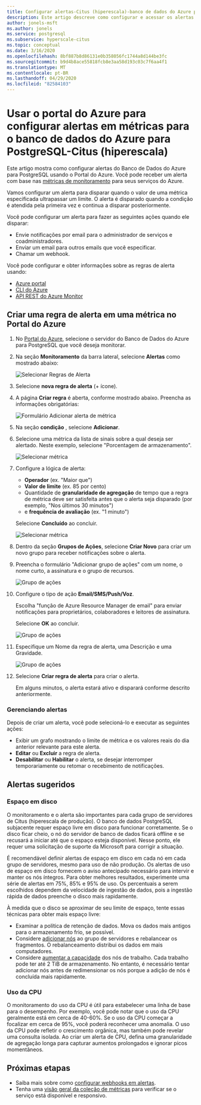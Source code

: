 ```yaml
---
title: Configurar alertas-Citus (hiperescala)-banco de dados do Azure para PostgreSQL
description: Este artigo descreve como configurar e acessar os alertas de métricas para o banco de dados do Azure para PostgreSQL-Citus (hiperescala)
author: jonels-msft
ms.author: jonels
ms.service: postgresql
ms.subservice: hyperscale-citus
ms.topic: conceptual
ms.date: 3/16/2020
ms.openlocfilehash: 8bf887b8d86131e0b358056fc1744a8d144be3fc
ms.sourcegitcommit: b9d4b8ace55818fcb8e3aa58d193c03c7f6aa4f1
ms.translationtype: MT
ms.contentlocale: pt-BR
ms.lasthandoff: 04/29/2020
ms.locfileid: "82584103"
---
```

# <a name="use-the-azure-portal-to-set-up-alerts-on-metrics-for-azure-database-for-postgresql---hyperscale-citus"></a>Usar o portal do Azure para configurar alertas em métricas para o banco de dados do Azure para PostgreSQL-Citus (hiperescala)

Este artigo mostra como configurar alertas do Banco de Dados do Azure para PostgreSQL usando o Portal do Azure. Você pode receber um alerta com base nas [métricas de monitoramento](concepts-hyperscale-monitoring.md) para seus serviços do Azure.

Vamos configurar um alerta para disparar quando o valor de uma métrica especificada ultrapassar um limite. O alerta é disparado quando a condição é atendida pela primeira vez e continua a disparar posteriormente.

Você pode configurar um alerta para fazer as seguintes ações quando ele disparar:
* Envie notificações por email para o administrador de serviços e coadministradores.
* Enviar um email para outros emails que você especificar.
* Chamar um webhook.

Você pode configurar e obter informações sobre as regras de alerta usando:
* [Azure portal](../azure-monitor/platform/alerts-metric.md#create-with-azure-portal)
* [CLI do Azure](../azure-monitor/platform/alerts-metric.md#with-azure-cli)
* [API REST do Azure Monitor](https://docs.microsoft.com/rest/api/monitor/metricalerts)

## <a name="create-an-alert-rule-on-a-metric-from-the-azure-portal"></a>Criar uma regra de alerta em uma métrica no Portal do Azure
1. No [Portal do Azure](https://portal.azure.com/), selecione o servidor do Banco de Dados do Azure para PostgreSQL que você deseja monitorar.

2. Na seção **Monitoramento** da barra lateral, selecione **Alertas** como mostrado abaixo:

   ![Selecionar Regras de Alerta](./media/howto-hyperscale-alert-on-metric/2-alert-rules.png)

3. Selecione **nova regra de alerta** (+ ícone).

4. A página **Criar regra** é aberta, conforme mostrado abaixo. Preencha as informações obrigatórias:

   ![Formulário Adicionar alerta de métrica](./media/howto-hyperscale-alert-on-metric/4-add-rule-form.png)

5. Na seção **condição** , selecione **Adicionar**.

6. Selecione uma métrica da lista de sinais sobre a qual deseja ser alertado. Neste exemplo, selecione "Porcentagem de armazenamento".
   
   ![Selecionar métrica](./media/howto-hyperscale-alert-on-metric/6-configure-signal-logic.png)

7. Configure a lógica de alerta:

    * **Operador** (ex. "Maior que")
    * **Valor de limite** (ex. 85 por cento)
    * Quantidade de **granularidade de agregação** de tempo que a regra de métrica deve ser satisfeita antes que o alerta seja disparado (por exemplo, "Nos últimos 30 minutos")
    * e **frequência de avaliação** (ex. "1 minuto")
   
   Selecione **Concluído** ao concluir.

   ![Selecionar métrica](./media/howto-hyperscale-alert-on-metric/7-set-threshold-time.png)

8. Dentro da seção **Grupos de Ações**, selecione **Criar Novo** para criar um novo grupo para receber notificações sobre o alerta.

9. Preencha o formulário "Adicionar grupo de ações" com um nome, o nome curto, a assinatura e o grupo de recursos.

    ![Grupo de ações](./media/howto-hyperscale-alert-on-metric/9-add-action-group.png)

10. Configure o tipo de ação **Email/SMS/Push/Voz**.
    
    Escolha "função de Azure Resource Manager de email" para enviar notificações para proprietários, colaboradores e leitores de assinatura.
   
    Selecione **OK** ao concluir.

    ![Grupo de ações](./media/howto-hyperscale-alert-on-metric/10-action-group-type.png)

11. Especifique um Nome da regra de alerta, uma Descrição e uma Gravidade.

    ![Grupo de ações](./media/howto-hyperscale-alert-on-metric/11-name-description-severity.png) 

12. Selecione **Criar regra de alerta** para criar o alerta.

    Em alguns minutos, o alerta estará ativo e disparará conforme descrito anteriormente.

### <a name="managing-alerts"></a>Gerenciando alertas

Depois de criar um alerta, você pode selecioná-lo e executar as seguintes ações:

* Exibir um grafo mostrando o limite de métrica e os valores reais do dia anterior relevante para este alerta.
* **Editar** ou **Excluir** a regra de alerta.
* **Desabilitar** ou **Habilitar** o alerta, se desejar interromper temporariamente ou retomar o recebimento de notificações.

## <a name="suggested-alerts"></a>Alertas sugeridos

### <a name="disk-space"></a>Espaço em disco

O monitoramento e o alerta são importantes para cada grupo de servidores de Citus (hiperescala de produção). O banco de dados PostgreSQL subjacente requer espaço livre em disco para funcionar corretamente. Se o disco ficar cheio, o nó do servidor de banco de dados ficará offline e se recusará a iniciar até que o espaço esteja disponível. Nesse ponto, ele requer uma solicitação de suporte da Microsoft para corrigir a situação.

É recomendável definir alertas de espaço em disco em cada nó em cada grupo de servidores, mesmo para uso de não produção. Os alertas de uso de espaço em disco fornecem o aviso antecipado necessário para intervir e manter os nós íntegros. Para obter melhores resultados, experimente uma série de alertas em 75%, 85% e 95% de uso. Os percentuais a serem escolhidos dependem da velocidade de ingestão de dados, pois a ingestão rápida de dados preenche o disco mais rapidamente.

À medida que o disco se aproximar de seu limite de espaço, tente essas técnicas para obter mais espaço livre:

* Examinar a política de retenção de dados. Mova os dados mais antigos para o armazenamento frio, se possível.
* Considere [adicionar nós](howto-hyperscale-scaling.md#add-worker-nodes) ao grupo de servidores e rebalancear os fragmentos. O rebalanceamento distribui os dados em mais computadores.
* Considere [aumentar a capacidade](howto-hyperscale-scaling.md#increase-or-decrease-vcores-on-nodes) dos nós de trabalho. Cada trabalho pode ter até 2 TiB de armazenamento. No entanto, é necessário tentar adicionar nós antes de redimensionar os nós porque a adição de nós é concluída mais rapidamente.

### <a name="cpu-usage"></a>Uso da CPU

O monitoramento do uso da CPU é útil para estabelecer uma linha de base para o desempenho. Por exemplo, você pode notar que o uso da CPU geralmente está em cerca de 40-60%. Se o uso da CPU começar a focalizar em cerca de 95%, você poderá reconhecer uma anomalia. O uso da CPU pode refletir o crescimento orgânica, mas também pode revelar uma consulta isolada. Ao criar um alerta de CPU, defina uma granularidade de agregação longa para capturar aumentos prolongados e ignorar picos momentâneos.

## <a name="next-steps"></a>Próximas etapas
* Saiba mais sobre como [configurar webhooks em alertas](../azure-monitor/platform/alerts-webhooks.md).
* Tenha uma [visão geral da coleção de métricas](../monitoring-and-diagnostics/insights-how-to-customize-monitoring.md) para verificar se o serviço está disponível e responsivo.
